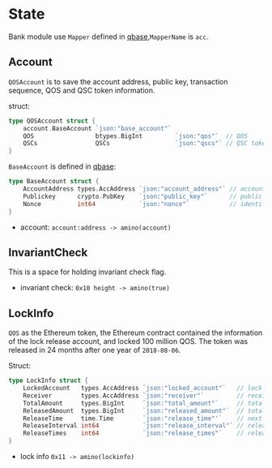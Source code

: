 # State

Bank module use `Mapper` defined in [qbase](https://github.com/QOSGroup/qbase/blob/master/account/accountmapper.go),`MapperName` is `acc`.

## Account

`QOSAccount` is to save the account address, public key, transaction sequence, QOS and QSC token information.

struct:
```go
type QOSAccount struct {
	account.BaseAccount `json:"base_account"`  
	QOS                 btypes.BigInt         `json:"qos"`  // QOS
	QSCs                QSCs                  `json:"qscs"` // QSC tokens
}
```
`BaseAccount` is defined in [qbase](https://github.com/QOSGroup/qbase/blob/master/account/account.go):
```go
type BaseAccount struct {
	AccountAddress types.AccAddress `json:"account_address"` // account address
	Publickey      crypto.PubKey    `json:"public_key"`      // public key
	Nonce          int64            `json:"nonce"`           // identifies tx_status of an account
}
```

- account: `account:address -> amino(account)`

## InvariantCheck

This is a space for holding invariant check flag.

- invariant check: `0x10 height -> amino(true)`

## LockInfo

`QOS` as the Ethereum token, the Ethereum contract contained the information of the lock release account, and locked 100 million QOS. 
The token was released in 24 months after one year of `2018-08-06`.

Struct:
```go
type LockInfo struct {
	LockedAccount   types.AccAddress `json:"locked_account"`   // lock address
	Receiver        types.AccAddress `json:"receiver"`         // receive address
	TotalAmount     types.BigInt     `json:"total_amount"`     // total lock amount
	ReleasedAmount  types.BigInt     `json:"released_amount"`  // total released amount
	ReleaseTime     time.Time        `json:"release_time"'`    // next release time
	ReleaseInterval int64            `json:"release_interval"` // release interval, in days
	ReleaseTimes    int64            `json:"release_times"`    // release times
}
```

- lock info `0x11 -> amino(lockinfo)`